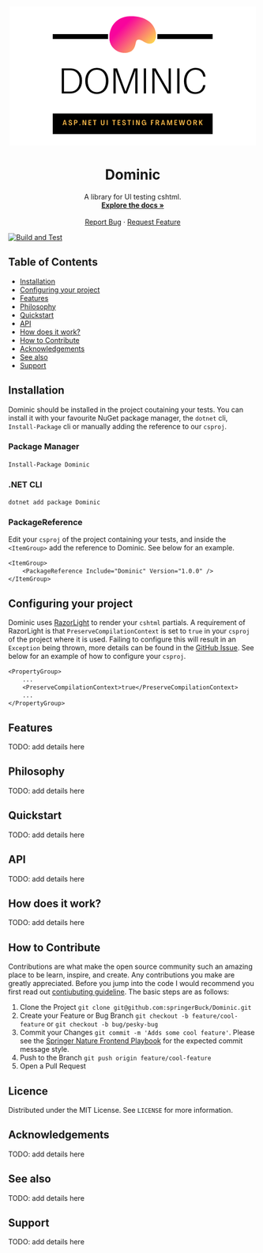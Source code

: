 <p align="center">
  <a href="https://github.com/springerBuck/Dominic">
    <img src="images/logo-cropped.png" alt="Dominic Logo">
  </a>

  <h1 align="center">Dominic</h1>

  <p align="center">
    A library for UI testing cshtml.
    <br />
    <a href="https://github.com/springerBuck/Dominic"><strong>Explore the docs »</strong></a>
    <br />
    <br />
    <a href="https://github.com/springerBuck/Dominic/issues">Report Bug</a>
    ·
    <a href="https://github.com/springerBuck/Dominic/issues">Request Feature</a>
  </p>
</p>

[![Build and Test](https://github.com/springerBuck/Dominic/actions/workflows/build-and-test.yml/badge.svg)](https://github.com/springerBuck/Dominic/actions/workflows/build-and-test.yml)

## Table of Contents
 - [Installation](#installation)
 - [Configuring your project](#configuring-your-project)
 - [Features](#features)
 - [Philosophy](#philosophy)
 - [Quickstart](#quickstart)
 - [API](#api)
 - [How does it work?](#how-does-it-work?)
 - [How to Contribute](#how-to-Contribute)
 - [Acknowledgements](#acknowledgements)
 - [See also](#see-also)
 - [Support](#support)

## Installation
Dominic should be installed in the project coutaining your tests. You can install it with your favourite NuGet package manager, the `dotnet` cli, `Install-Package` cli or manually adding the reference to our `csproj`.

### Package Manager
`Install-Package Dominic`
### .NET CLI
`dotnet add package Dominic`
### PackageReference
Edit your `csproj` of the project containing your tests, and inside the `<ItemGroup>` add the reference to Dominic. See below for an example.

```
<ItemGroup>
    <PackageReference Include="Dominic" Version="1.0.0" />
</ItemGroup>
```

## Configuring your project
Dominic uses [RazorLight](https://github.com/toddams/RazorLight) to render your `cshtml` partials. A requirement of RazorLight is that `PreserveCompilationContext` is set to `true` in your `csproj` of the project where it is used. Failing to configure this will result in an `Exception` being thrown, more details can be found in the [GitHub Issue](https://github.com/toddams/RazorLight/issues/127). See below for an example of how to configure your `csproj`.

```
<PropertyGroup>
    ...
    <PreserveCompilationContext>true</PreserveCompilationContext>
    ...
</PropertyGroup>
```

## Features
TODO: add details here

## Philosophy
TODO: add details here

## Quickstart
TODO: add details here

## API
TODO: add details here

## How does it work?
TODO: add details here

## How to Contribute
Contributions are what make the open source community such an amazing place to be learn, inspire, and create. Any contributions you make are greatly appreciated. Before you jump into the code I would recommend you first read out [contiubuting guideline](CONTRIBUTING.md). The basic steps are as follows:

1. Clone the Project `git clone git@github.com:springerBuck/Dominic.git`
2. Create your Feature or Bug Branch `git checkout -b feature/cool-feature` or `git checkout -b bug/pesky-bug`
3. Commit your Changes `git commit -m 'Adds some cool feature'`. Please see the [Springer Nature Frontend Playbook](https://github.com/springernature/frontend-playbook/blob/main/git/git.md#commit-messages) for the expected commit message style.
4. Push to the Branch `git push origin feature/cool-feature`
5. Open a Pull Request

## Licence
Distributed under the MIT License. See `LICENSE` for more information.

## Acknowledgements
TODO: add details here

## See also
TODO: add details here

## Support
TODO: add details here